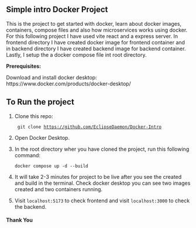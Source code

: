 ## Simple intro Docker Project

<p>This is the project to get started with docker, learn about docker images, containers, compose files and also how microservices works using docker. For this following project I have used vite react and a express server. In frontend directory I have created docker image for frontend container and in backend directory I have created backend image for backend container. Lastly, I setup the a docker compose file int root directory. </p>

<p><b>Prerequisites:</b></p>
Download and install docker desktop:
https://www.docker.com/products/docker-desktop/

## To Run the project

1. Clone this repo:

   <code> git clone https://github.com/EclipseDaemon/Docker-Intro </code>

2. Open Docker Desktop.
3. In the root directory wher you have cloned the project, run this following command:

   <code>docker compose up -d --build</code>

4. It will take 2-3 minutes for project to be live after you see the created and build in the terminal. Check docker desktop you can see two images created and two containers running.
5. Visit <code>localhost:5173</code> to check frontend and visit <code>localhost:3000</code> to check the backend.

<h4>Thank You</h4>
